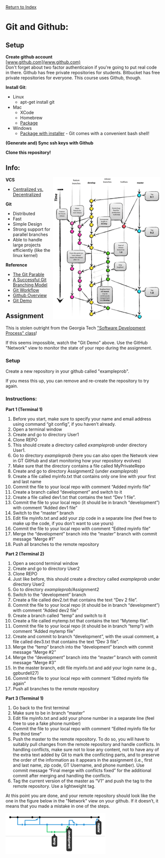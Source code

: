 
[Return to Index](../)

# Git and Github:
## Setup
**Create github account**  
[www.github.com](www.github.com)  
Don't forget about two factor authenticaion if you're going to put real code in there.  Github has free private repositories for students.  Bitbucket has free private repositories for everyone. This course uses Github, though.  
  
**Install Git**:  
* Linux
  * apt-get install git
* Mac
  * XCode
  * Homebrew
  * [Package](https://git-scm.com/)
* Windows
  * [Package with installer](https://git-scm.com/) - Git comes with a convenient bash shell!
  
**(Generate and) Sync ssh keys with Github**  
  
**Clone this repository!**  
  
## Info:
<a href=".ignore/git-model.png"><img src=".ignore/git-model.png" width="350" align="right"/></a>
**VCS**
* [Centralized vs. Decentralized](https://www.youtube.com/watch?v=yPgAfj20PT8)
  
**Git**  
* Distributed
* Fast
* Simple Design
* Strong support for parallel branches
* Able to handle large projects efficiently (like the linux kernel)

**Reference**  
* [The Git Parable](http://tom.preston-werner.com/2009/05/19/the-git-parable.html)
* [A Successful Git Branching Model](http://nvie.com/posts/a-successful-git-branching-model/)
* [Git Workflow](https://www.youtube.com/watch?v=3a2x1iJFJWc)
* [Github Overview](https://www.youtube.com/watch?v=v95nmWwR8rQ)
* [Git Demo](https://www.youtube.com/watch?v=9pa_PV2LUlw)
  
## Assignment
This is stolen outright from the Georgia Tech ["Software Development Process" class](https://www.udacity.com/wiki/ud957)!

If this seems impossible, watch the "Git Demo" above. Use the GitHub "Network" view to monitor the state of your repo during the assignment. 

### Setup
Create a new repository in your github called "exampleprob".  
  
If you mess this up, you can remove and re-create the repository to try again.  
  
### Instructions:
**Part 1 (Terminal 1)**
1. Before you start, make sure to specify your name and email address using command “git config”, if you haven’t already.
1. Open a terminal window
1. Create and go to directory User1
1. Clone REPO
1. This should create a directory called *exampleprob* under directory User1.
1. Go to directory *exampleprob*  (here you can also open the Network view in GT GitHub and start monitoring how your repository evolves)
1. Make sure that the directory contains a file called MyPrivateRepo
1. Create and go to directory Assignment2 (under *exampleprob*)
1. Create a file called myinfo.txt that contains only one line with your first and last name
1. Commit the file to your local repo with comment “Added myinfo file”
1. Create a branch called “development” and switch to it
1. Create a file called dev1.txt that contains the text “Dev 1 file”.
1. Commit the file to your local repo (it should be in branch “development”) with comment “Added dev1 file”
1. Switch to the “master” branch
1. Edit file myinfo.txt and add your zip code in a separate line (feel free to make up the code, if you don't want to use yours)
1. Commit the file to your local repo with comment “Edited myinfo file”
1. Merge the “development” branch into the “master” branch with commit message “Merge #1”
1. Push all branches to the remote repository
  
**Part 2 (Terminal 2)**
1. Open a second terminal window
1. Create and go to directory User2
1. Clone REPO
1. Just like before, this should create a directory called *exampleprob* under directory User2
1. Go to directory *exampleprob*/Assignment2
1. Switch to the “development” branch
1. Create a file called dev2.txt that contains the text “Dev 2 file”.
1. Commit the file to your local repo (it should be in branch “development”) with comment “Added dev2 file”
1. Create a branch called “temp” and switch to it
1. Create a file called mytemp.txt that contains the text “Mytemp file”.
1. Commit the file to your local repo (it should be in branch “temp”) with comment “Added mytemp file”
1. Create and commit to branch “development”, with the usual comment, a file called dev3.txt that contains the text “Dev 3 file”.
1. Merge the “temp” branch into the “development” branch with commit message “Merge #2”
1. Merge the “development” branch into the “master” branch with commit message “Merge #3”
1. In the master branch, edit file myinfo.txt and add your login name (e.g., gpburdell27)
1. Commit the file to your local repo with comment “Edited myinfo file again”
1. Push all branches to the remote repository
  
**Part 3 (Terminal 1)**
1. Go back to the first terminal
1. Make sure to be in branch “master”
1. Edit file myinfo.txt and add your phone number in a separate line (feel free to use a fake phone number)
1. Commit the file to your local repo with comment “Edited myinfo file for the third time”
1. Push the master to the remote repository. To do so, you will have to suitably pull changes from the remote repository and handle conflicts. In handling conflicts, make sure not to lose any content, not to have any of the extra text added by Git to mark the conflicting parts, and to preserve the order of the information as it appears in the assignment (i.e., first and last name, zip code, GT Username, and phone number). Use commit message “Final merge with conflicts fixed” for the additional commit after merging and handling the conflicts.
1. Tag the current version of the master as “V1” and push the tag to the remote repository. Use a lightweight tag. 
  
At this point you are done, and your remote repository should look like the one in the figure below in the "Network" view on your github. If it doesn’t, it means that you made a mistake in one of the steps.  
  
![Graph Reference](./.ignore/graph_reference.png)
